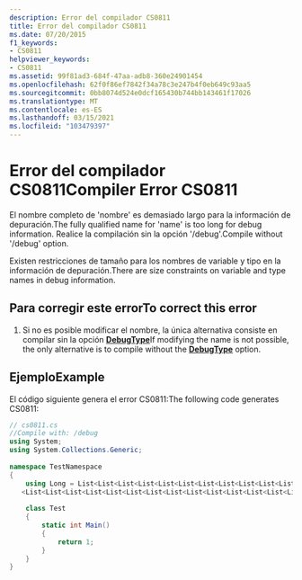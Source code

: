 ```yaml
---
description: Error del compilador CS0811
title: Error del compilador CS0811
ms.date: 07/20/2015
f1_keywords:
- CS0811
helpviewer_keywords:
- CS0811
ms.assetid: 99f81ad3-684f-47aa-adb8-360e24901454
ms.openlocfilehash: 62f0f86ef7842f34a78c3e247b4f0eb649c93aa5
ms.sourcegitcommit: 0bb8074d524e0dcf165430b744bb143461f17026
ms.translationtype: MT
ms.contentlocale: es-ES
ms.lasthandoff: 03/15/2021
ms.locfileid: "103479397"
---
```

# <a name="compiler-error-cs0811"></a><span data-ttu-id="4e98a-103">Error del compilador CS0811</span><span class="sxs-lookup"><span data-stu-id="4e98a-103">Compiler Error CS0811</span></span>

<span data-ttu-id="4e98a-104">El nombre completo de 'nombre' es demasiado largo para la información de depuración.</span><span class="sxs-lookup"><span data-stu-id="4e98a-104">The fully qualified name for 'name' is too long for debug information.</span></span> <span data-ttu-id="4e98a-105">Realice la compilación sin la opción '/debug'.</span><span class="sxs-lookup"><span data-stu-id="4e98a-105">Compile without '/debug' option.</span></span>  
  
 <span data-ttu-id="4e98a-106">Existen restricciones de tamaño para los nombres de variable y tipo en la información de depuración.</span><span class="sxs-lookup"><span data-stu-id="4e98a-106">There are size constraints on variable and type names in debug information.</span></span>  
  
## <a name="to-correct-this-error"></a><span data-ttu-id="4e98a-107">Para corregir este error</span><span class="sxs-lookup"><span data-stu-id="4e98a-107">To correct this error</span></span>  
  
1. <span data-ttu-id="4e98a-108">Si no es posible modificar el nombre, la única alternativa consiste en compilar sin la opción [**DebugType**](../language-reference/compiler-options/code-generation.md#debugtype)</span><span class="sxs-lookup"><span data-stu-id="4e98a-108">If modifying the name is not possible, the only alternative is to compile without the [**DebugType**](../language-reference/compiler-options/code-generation.md#debugtype) option.</span></span>  
  
## <a name="example"></a><span data-ttu-id="4e98a-109">Ejemplo</span><span class="sxs-lookup"><span data-stu-id="4e98a-109">Example</span></span>  

 <span data-ttu-id="4e98a-110">El código siguiente genera el error CS0811:</span><span class="sxs-lookup"><span data-stu-id="4e98a-110">The following code generates CS0811:</span></span>  
  
```csharp  
// cs0811.cs  
//Compile with: /debug  
using System;  
using System.Collections.Generic;  
  
namespace TestNamespace  
{  
    using Long = List<List<List<List<List<List<List<List<List<List<List<List<List  
   <List<List<List<List<List<List<List<List<List<List<List<List<List<List<List<int>>>>>>>>>>>>>>>>>>>>>>>>>>>>; // CS0811  
  
    class Test  
    {  
        static int Main()  
        {  
            return 1;  
        }  
    }  
}  
```

